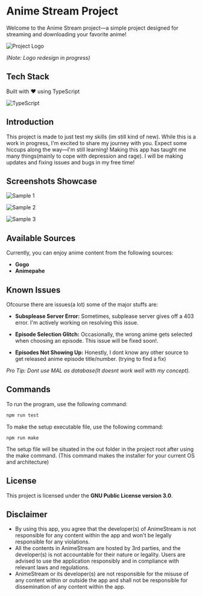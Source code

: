 # Anime Stream Project

Welcome to the Anime Stream project—a simple project designed for streaming and downloading your favorite anime!

![Project Logo](Assets/Icons/ICO.ico)

*(Note: Logo redesign in progress)*

## Tech Stack

Built with ❤️ using TypeScript

![TypeScript](https://badges.frapsoft.com/typescript/code/typescript.png?v=101)


## Introduction

This project is made to just test my skills (im still kind of new). While this is a work in progress, I'm excited to share my journey with you. Expect some hiccups along the way—I'm still learning! Making this app has taught me many things(mainly to cope with depression and rage). I will be making updates and fixing issues and bugs in my free time!

## Screenshots Showcase

![Sample 1](Assets/samples/sample1.png)

![Sample 2](Assets/samples/sample2.png)

![Sample 3](Assets/samples/sample3.png)

## Available Sources

Currently, you can enjoy anime content from the following sources:

- **Gogo**
- **Animepahe**

## Known Issues

Ofcourse there are issues(a lot) some of the major stuffs are:

- **Subsplease Server Error:** Sometimes, subplease server gives off a 403 error. I'm actively working on resolving this issue.

- **Episode Selection Glitch:** Occasionally, the wrong anime gets selected when choosing an episode. This issue will be fixed soon!.

- **Episodes Not Showing Up:** Honestly, I dont know any other source to get released anime episode title/number. (trying to find a fix)

*Pro Tip: Dont use MAL as database(It doesnt work well with my concept).*

## Commands

To run the program, use the following command:

```bash
npm run test
```

To make the setup executable file, use the following command:

```
npm run make
```
The setup file will be situated in the out folder in the project root after using the make command. (This command makes the installer for your current OS and architecture)

## License

This project is licensed under the **GNU Public License version 3.0**.

## Disclaimer
- By using this app, you agree that the developer(s) of AnimeStream is not responsible for any content within the app and won't be legally responsible for any violations. 
- All the contents in AnimeStream are hosted by 3rd parties, and the developer(s) is not accountable for their nature or legality. Users are advised to use the application responsibly and in compliance with relevant laws and regulations.
- AnimeStream or its developer(s) are not responsible for the misuse of any content within or outside the app and shall not be responsible for dissemination of any content within the app.